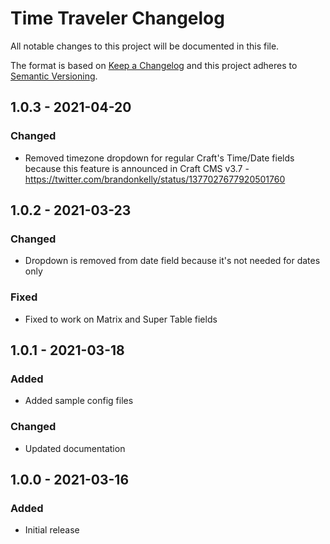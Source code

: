 # Time Traveler Changelog

All notable changes to this project will be documented in this file.

The format is based on [Keep a Changelog](http://keepachangelog.com/) and this project adheres to [Semantic Versioning](http://semver.org/).

## 1.0.3 - 2021-04-20
### Changed
- Removed timezone dropdown for regular Craft's Time/Date fields because this feature is announced in Craft CMS v3.7 - https://twitter.com/brandonkelly/status/1377027677920501760

## 1.0.2 - 2021-03-23
### Changed
- Dropdown is removed from date field because it's not needed for dates only

### Fixed
- Fixed to work on Matrix and Super Table fields

## 1.0.1 - 2021-03-18
### Added
- Added sample config files

### Changed
- Updated documentation

## 1.0.0 - 2021-03-16
### Added
- Initial release
